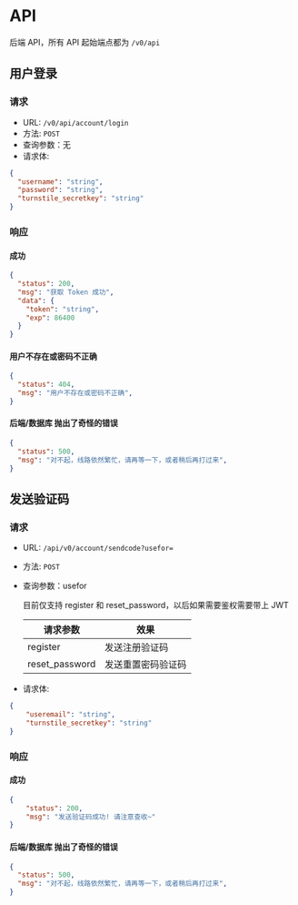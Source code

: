 # API

后端 API，所有 API 起始端点都为 `/v0/api`

## 用户登录

### 请求
- URL: `/v0/api/account/login`
- 方法: `POST`
- 查询参数：无
- 请求体:

```json
{
  "username": "string",
  "password": "string",
  "turnstile_secretkey": "string"
}
```

### 响应

#### 成功

```json
{
  "status": 200,
  "msg": "获取 Token 成功",
  "data": {
    "token": "string",
    "exp": 86400
  }
}
```

#### 用户不存在或密码不正确
```json
{
  "status": 404,
  "msg": "用户不存在或密码不正确",
}
```

#### 后端/数据库 抛出了奇怪的错误
```json
{
  "status": 500,
  "msg": "对不起，线路依然繁忙，请再等一下，或者稍后再打过来",
}
```



## 发送验证码

### 请求
- URL: `/api/v0/account/sendcode?usefor=`

- 方法: `POST`

- 查询参数：usefor

  目前仅支持 register 和 reset_password，以后如果需要鉴权需要带上 JWT

  | 请求参数       | 效果               |
  | -------------- | ------------------ |
  | register       | 发送注册验证码     |
  | reset_password | 发送重置密码验证码 |
- 请求体:

```json
{
    "useremail": "string",
    "turnstile_secretkey": "string"
}
```

### 响应

#### 成功

```json
{
    "status": 200,
    "msg": "发送验证码成功! 请注意查收~"
}
```

#### 后端/数据库 抛出了奇怪的错误

```json
{
  "status": 500,
  "msg": "对不起，线路依然繁忙，请再等一下，或者稍后再打过来",
}
```



